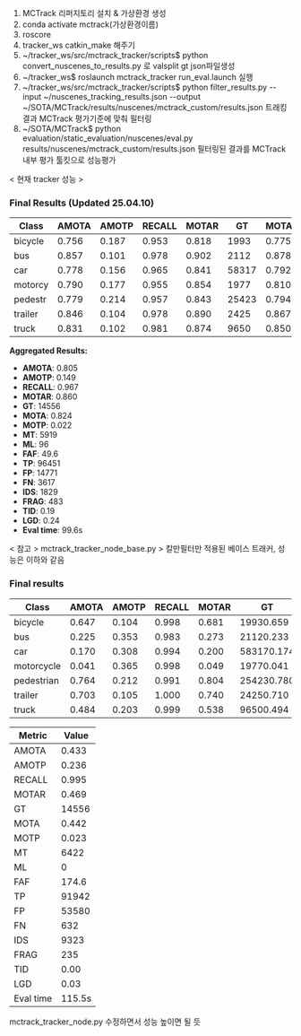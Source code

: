 1. MCTrack 리퍼지토리 설치 & 가상환경 생성
2. conda activate mctrack(가상환경이름)
3. roscore
4. tracker_ws catkin_make 해주기
5. ~/tracker_ws/src/mctrack_tracker/scripts$ python convert_nuscenes_to_results.py 로 valsplit gt json파일생성 
6. ~/tracker_ws$ roslaunch mctrack_tracker run_eval.launch 실행
7. ~/tracker_ws/src/mctrack_tracker/scripts$ python filter_results.py   --input ~/nuscenes_tracking_results.json   --output ~/SOTA/MCTrack/results/nuscenes/mctrack_custom/results.json 트래킹 결과 MCTrack 평가기준에 맞춰 필터링
8. ~/SOTA/MCTrack$ python evaluation/static_evaluation/nuscenes/eval.py results/nuscenes/mctrack_custom/results.json 필터링된 결과를 MCTrack 내부 평가 툴킷으로 성능평가

   
< 현재 tracker 성능 >
### Final Results (Updated 25.04.10)

| Class    | AMOTA | AMOTP | RECALL | MOTAR | GT     | MOTA  | MOTP  | MT   | ML | FAF  | TP    | FP    | FN   | IDS | FRAG | TID  | LGD  |
|----------|-------|-------|--------|--------|--------|-------|-------|------|----|------|--------|--------|------|------|------|------|------|
| bicycle  | 0.756 | 0.187 | 0.953  | 0.818  | 1993   | 0.775 | 0.040 | 131  | 2  | 22.6 | 1888  | 344    | 93   | 12  | 5    | 0.25 | 0.29 |
| bus      | 0.857 | 0.101 | 0.978  | 0.902  | 2112   | 0.878 | 0.001 | 102  | 0  | 12.4 | 2055  | 201    | 46   | 11  | 5    | 0.14 | 0.21 |
| car      | 0.778 | 0.156 | 0.965  | 0.841  | 58317  | 0.792 | 0.006 | 3365 | 63 |151.5 | 4939  | 8747   | 2069 |1309 |304   | 0.18 | 0.25 |
| motorcy  | 0.790 | 0.177 | 0.955  | 0.854  | 1977   | 0.810 | 0.029 | 116  | 2  | 18.8 | 1875  | 273    | 88   | 14  | 5    | 0.27 | 0.30 |
| pedestr  | 0.779 | 0.214 | 0.957  | 0.843  | 25423  | 0.794 | 0.069 | 1554 | 24 | 86.3 | 23949 | 3769   |1083  |391  |147   | 0.22 | 0.28 |
| trailer  | 0.846 | 0.104 | 0.978  | 0.890  | 2425   | 0.867 | 0.004 | 127  | 3  | 24.4 | 2361  | 259    | 54   | 10  | 2    | 0.16 | 0.18 |
| truck    | 0.831 | 0.102 | 0.981  | 0.874  | 9650   | 0.850 | 0.002 | 524  | 2  | 31.4 | 9384  | 1178   | 184  | 82  | 15   | 0.14 | 0.16 |

**Aggregated Results:**

- **AMOTA**: 0.805
- **AMOTP**: 0.149
- **RECALL**: 0.967
- **MOTAR**: 0.860
- **GT**: 14556
- **MOTA**: 0.824
- **MOTP**: 0.022
- **MT**: 5919
- **ML**: 96
- **FAF**: 49.6
- **TP**: 96451
- **FP**: 14771
- **FN**: 3617
- **IDS**: 1829
- **FRAG**: 483
- **TID**: 0.19
- **LGD**: 0.24
- **Eval time**: 99.6s



< 참고 >
mctrack_tracker_node_base.py >  칼만필터만 적용된 베이스 트래커, 성능은 이하와 같음
### Final results

| Class     | AMOTA | AMOTP | RECALL | MOTAR |   GT     | MOTA | MOTP | MT   | ML |  FAF  |   TP   |    FP     |  FN  | IDS | FRAG |  TID |  LGD |
|-----------|-------|-------|--------|-------|----------|------|------|------|----|-------|--------|-----------|------|-----|------|------|------|
| bicycle   | 0.647 | 0.104 | 0.998  | 0.681 | 19930.659| 0.004|      | 156  | 0  |  41.3 |  1927  |   614     | 462  |  3  |      | 0.00 | 0.01 |
| bus       | 0.225 | 0.353 | 0.983  | 0.273 | 21120.233| 0.004|      | 106  | 0  |  84.4 |  1803  | 131135    |      |274  |  4   | 0.00 | 0.11 |
| car       | 0.170 | 0.308 | 0.994  | 0.200 |583170.174| 0.009|      | 3670 | 0  | 702.8 | 50712  |40554338   |      |7267 | 123  | 0.00 | 0.04 |
| motorcycle| 0.041 | 0.365 | 0.998  | 0.049 | 19770.041| 0.019|      | 132  | 0  | 111.4 |  1659  |15774314   |      | 2   |      | 0.00 | 0.01 |
| pedestrian| 0.764 | 0.212 | 0.991  | 0.804 |254230.780| 0.118|      | 1684 | 0  | 110.8 | 24662  | 4830240   |      |521  |  98  | 0.00 | 0.05 |
| trailer   | 0.703 | 0.105 | 1.000  | 0.740 | 24250.710| 0.006|      | 133  | 0  |  60.6 |  2327  |   606     |  98  | 0   |      | 0.00 | 0.00 |
| truck     | 0.484 | 0.203 | 0.999  | 0.538 | 96500.494| 0.003|      | 541  | 0  | 110.8 |  8852  |  408811   |      | 787 |  5   | 0.00 | 0.01 |


| Metric | Value  |
|--------|--------|
| AMOTA  | 0.433  |
| AMOTP  | 0.236  |
| RECALL | 0.995  |
| MOTAR  | 0.469  |
| GT     | 14556  |
| MOTA   | 0.442  |
| MOTP   | 0.023  |
| MT     | 6422   |
| ML     | 0      |
| FAF    | 174.6  |
| TP     | 91942  |
| FP     | 53580  |
| FN     | 632    |
| IDS    | 9323   |
| FRAG   | 235    |
| TID    | 0.00   |
| LGD    | 0.03   |
| Eval time | 115.5s |
 



mctrack_tracker_node.py 수정하면서 성능 높이면 될 듯
